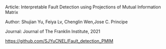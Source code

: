 # 
Article: Interpretable Fault Detection using Projections of Mutual Information Matrix

Author: Shujian Yu, Feiya Lv, Chenglin Wen,Jose C. Principe

Journal: Journal of The Franklin Institute, 2021

https://github.com/SJYuCNEL/Fault_detection_PMIM
